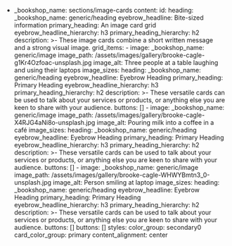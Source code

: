   - _bookshop_name: sections/image-cards
    content:
      id:
      heading:
        _bookshop_name: generic/heading
        eyebrow_headline: Bite-sized information
        primary_heading: An image card grid
        eyebrow_headline_hierarchy: h3
        primary_heading_hierarchy: h2
      description: >-
        These image cards combine a short written message and a strong visual
        image.
      grid_items:
        - image:
            _bookshop_name: generic/image
            image_path: /assets/images/gallery/brooke-cagle-g1Kr4Ozfoac-unsplash.jpg
            image_alt: Three people at a table laughing and using their laptops
            image_sizes:
          heading:
            _bookshop_name: generic/heading
            eyebrow_headline: Eyebrow Heading
            primary_heading: Primary Heading
            eyebrow_headline_hierarchy: h3
            primary_heading_hierarchy: h2
          description: >-
            These versatile cards can be used to talk about your services or
            products, or anything else you are keen to share with your audience.
          buttons: []
        - image:
            _bookshop_name: generic/image
            image_path: /assets/images/gallery/brooke-cagle-X4RJG4aNi8o-unsplash.jpg
            image_alt: Pouring milk into a coffee in a café
            image_sizes:
          heading:
            _bookshop_name: generic/heading
            eyebrow_headline: Eyebrow Heading
            primary_heading: Primary Heading
            eyebrow_headline_hierarchy: h3
            primary_heading_hierarchy: h2
          description: >-
            These versatile cards can be used to talk about your services or
            products, or anything else you are keen to share with your audience.
          buttons: []
        - image:
            _bookshop_name: generic/image
            image_path: /assets/images/gallery/brooke-cagle-WHWYBmtn3_0-unsplash.jpg
            image_alt: Person smiling at laptop
            image_sizes:
          heading:
            _bookshop_name: generic/heading
            eyebrow_headline: Eyebrow Heading
            primary_heading: Primary Heading
            eyebrow_headline_hierarchy: h3
            primary_heading_hierarchy: h2
          description: >-
            These versatile cards can be used to talk about your services or
            products, or anything else you are keen to share with your audience.
          buttons: []
      buttons: []
    styles:
      color_group: secondary0
      card_color_group: primary
      content_alignment: center